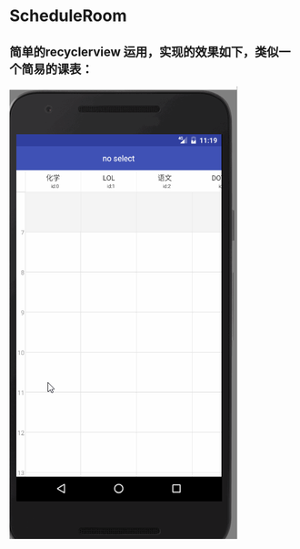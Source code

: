 # ScheduleRoom

## 简单的recyclerview 运用，实现的效果如下，类似一个简易的课表：

![image](https://github.com/laymanZ/ScheduleRoom/blob/master/image/sroom.gif)

